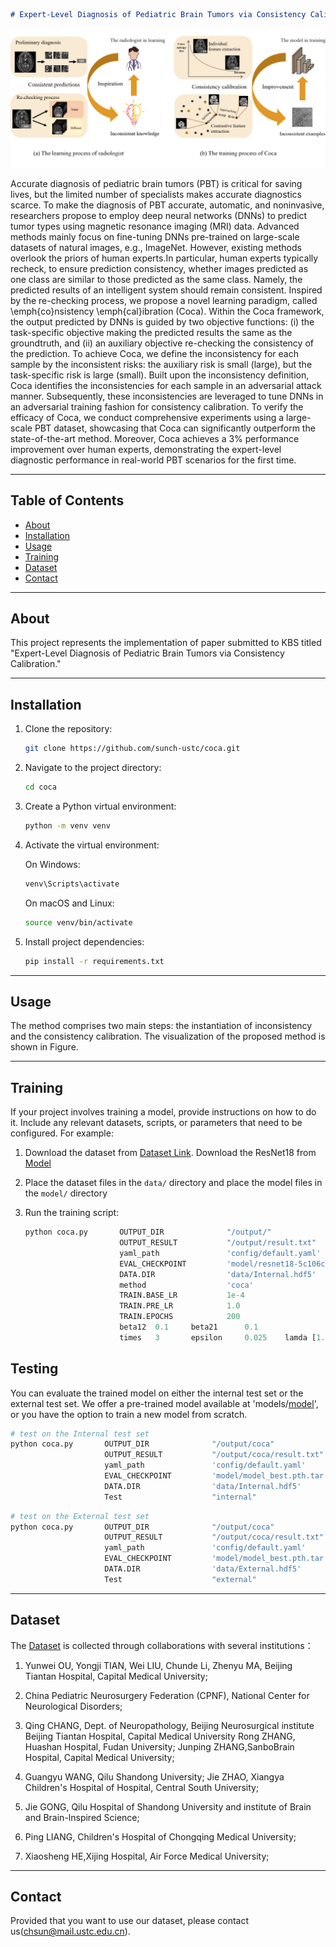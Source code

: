 <!--
 * @Author             : ChenghaoSun (chsun@mail.ustc.edu.cn)
 * @Date               : 2023-09-12 09:27
 * @Last Modified By   : ZhenHuang (hz13@mail.ustc.edu.cn)
 * @Last Modified Date : 2023-09-12 19:27
 * @Description        : Details of tumor recognition settings
 * -------- 
 * Copyright (c) 2023 Multimedia Group USTC. 
--> 

```markdown
# Expert-Level Diagnosis of Pediatric Brain Tumors via Consistency Calibration
```
![Pipeline](./pipeline.png)  <!-- 如果有项目标志，将其链接放在这里 -->


Accurate diagnosis of pediatric brain tumors (PBT) is critical for saving lives, but the limited number of specialists makes accurate diagnostics scarce. To make the diagnosis of PBT accurate, automatic, and noninvasive, researchers propose to employ deep neural networks (DNNs) to predict tumor types using magnetic resonance imaging (MRI) data. Advanced methods mainly focus on fine-tuning DNNs pre-trained on large-scale datasets of natural images, e.g., ImageNet. However, existing methods overlook the priors of human experts.In particular, human experts typically recheck, to ensure prediction consistency, whether images predicted as one class are similar to those predicted as the same class. Namely, the predicted results of an intelligent system should remain consistent. Inspired by the re-checking process, we propose a novel learning paradigm, called \emph{co}nsistency \emph{cal}ibration (Coca). 
Within the Coca framework, the output predicted by DNNs is guided by two objective functions: (i) the task-specific objective making the predicted results the same as the groundtruth, and (ii) an auxiliary objective re-checking the consistency of the prediction. To achieve Coca, we define the inconsistency for each sample by the inconsistent risks: the auxiliary risk is small (large), but the task-specific risk is large (small). Built upon the inconsistency definition, Coca identifies the inconsistencies for each sample in an adversarial attack manner. Subsequently, these inconsistencies are leveraged to tune DNNs in an adversarial training fashion for consistency calibration. To verify the efficacy of Coca, we conduct comprehensive experiments using a large-scale PBT dataset, showcasing that Coca can significantly outperform the state-of-the-art method. Moreover, Coca achieves a $3\%$ performance improvement over human experts, demonstrating the expert-level diagnostic performance in real-world PBT scenarios for the first time.


---

## Table of Contents

- [About](#about)
- [Installation](#installation)
- [Usage](#usage)
- [Training](#Training)
- [Dataset](#Dataset)
- [Contact](#Contact)

---

## About

This project represents the implementation of paper submitted to KBS titled "Expert-Level Diagnosis of Pediatric Brain Tumors via Consistency Calibration."

---

## Installation

1. Clone the repository:

   ```bash
   git clone https://github.com/sunch-ustc/coca.git
   ```

2. Navigate to the project directory:

   ```bash
   cd coca
   ```

3. Create a Python virtual environment:

   ```bash
   python -m venv venv
   ```

4. Activate the virtual environment:

   On Windows:

   ```bash
   venv\Scripts\activate
   ```

   On macOS and Linux:

   ```bash
   source venv/bin/activate
   ```

5. Install project dependencies:

   ```bash
   pip install -r requirements.txt
   ```

---

## Usage

The method comprises two main steps: the instantiation of inconsistency and the consistency calibration. The visualization of the proposed method is shown in Figure.

---

## Training 

If your project involves training a model, provide instructions on how to do it. Include any relevant datasets, scripts, or parameters that need to be configured. For example:

1. Download the dataset from [Dataset Link](https://rec.ustc.edu.cn/share/ba101400-5170-11ee-ab3f-8d1ce76c4e33).  Download the ResNet18 from [Model](https://download.pytorch.org/models/resnet18-5c106cde.pth)

2. Place the dataset files in the `data/` directory and  place the model files in the `model/` directory

3. Run the training script:

   ```python
   python coca.py       OUTPUT_DIR              "/output/"                    \
                        OUTPUT_RESULT           "/output/result.txt"          \
                        yaml_path               'config/default.yaml'         \
                        EVAL_CHECKPOINT         'model/resnet18-5c106cde.pth' \
                        DATA.DIR                'data/Internal.hdf5'          \
                        method                  'coca'                        \
                        TRAIN.BASE_LR           1e-4                          \
                        TRAIN.PRE_LR            1.0                           \
                        TRAIN.EPOCHS            200                           \
                        beta12  0.1     beta21      0.1                       \
                        times   3       epsilon     0.025    lamda [1.0,1.0,1.0,1.0]  
   ```

## Testing  
You can evaluate the trained model on either the internal test set or the external test set. We offer a pre-trained model available at 'models/[model](https://rec.ustc.edu.cn/share/312cd3c0-5172-11ee-b610-1bf9c9ae3d99)', or you have the option to train a new model from scratch.

   ```python
   # test on the Internal test set
   python coca.py       OUTPUT_DIR              "/output/coca"             \
                        OUTPUT_RESULT           "/output/coca/result.txt"  \
                        yaml_path               'config/default.yaml'      \
                        EVAL_CHECKPOINT         'model/model_best.pth.tar' \
                        DATA.DIR                'data/Internal.hdf5'       \
                        Test                    "internal"
   ```

   ```bash
   # test on the External test set
   python coca.py       OUTPUT_DIR              "/output/coca"             \
                        OUTPUT_RESULT           "/output/coca/result.txt"  \
                        yaml_path               'config/default.yaml'      \
                        EVAL_CHECKPOINT         'model/model_best.pth.tar' \
                        DATA.DIR                'data/External.hdf5'       \
                        Test                    "external"
   ```
---
## Dataset

The [Dataset](https://rec.ustc.edu.cn/share/ba101400-5170-11ee-ab3f-8d1ce76c4e33) is collected through collaborations with several institutions：

1. Yunwei OU, Yongji TIAN,  Wei LIU, Chunde Li, Zhenyu MA,  Beijing Tiantan Hospital,  Capital Medical University;

2. China Pediatric Neurosurgery Federation (CPNF), National Center for Neurological Disorders;   

3. Qing CHANG, Dept. of Neuropathology, Beijing Neurosurgical institute Beijing Tiantan Hospital, Capital Medical University Rong ZHANG, Huashan Hospital, Fudan University; Junping ZHANG,SanboBrain Hospital, Capital Medical University; 

4. Guangyu WANG, Qilu Shandong University; Jie ZHAO, Xiangya Children's Hospital of Hospital, Central South University; 

5. Jie GONG, Qilu Hospital of Shandong University and institute of Brain and Brain-lnspired Science; 

6. Ping LIANG, Children's Hospital of Chongqing Medical University; 

7. Xiaosheng HE,Xijing Hospital, Air Force Medical University;
 
---

## Contact

Provided that you want to use our dataset, please contact us(chsun@mail.ustc.edu.cn).
 
